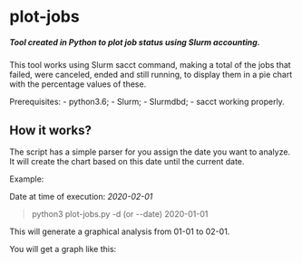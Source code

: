 # plot-jobs

##### Tool created in Python to plot job status using Slurm accounting.

This tool works using Slurm sacct command, making a total of the jobs that failed, were canceled, ended and still running, to display them in a pie chart with the percentage values of these.

Prerequisites:
    - python3.6;
    - Slurm; 
    - Slurmdbd; 
    - sacct working properly.


## How it works?

The script has a simple parser for you assign the date you want to analyze. It will create the chart based on this date until the current date.

Example:

Date at time of execution: *2020-02-01*

> python3 plot-jobs.py -d (or --date) 2020-01-01

This will generate a graphical analysis from 01-01 to 02-01.

You will get a graph like this:


